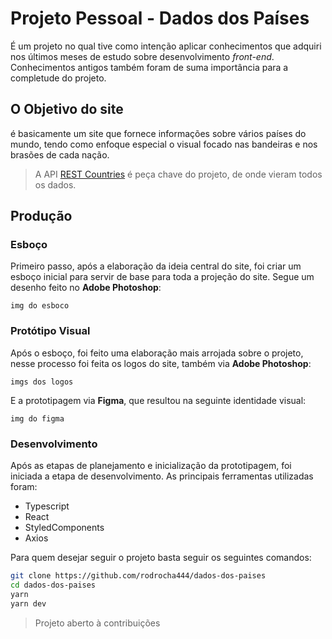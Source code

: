 # Projeto Pessoal - Dados dos Países

É um projeto no qual tive como intenção aplicar conhecimentos que adquiri nos últimos meses de estudo sobre desenvolvimento *front-end*. 
Conhecimentos antigos também foram de suma importância para a completude do projeto.

## O Objetivo do site

é basicamente um site que fornece informações sobre vários países do mundo, tendo como enfoque especial o visual focado nas bandeiras e nos brasões de cada nação.

> A API [REST Countries](https://restcountries.com/) é peça chave do projeto, de onde vieram todos os dados.

## Produção

### Esboço

Primeiro passo, após a elaboração da ideia central do site, foi criar um esboço inicial para servir de base para toda a projeção do site. Segue um desenho feito no **Adobe Photoshop**:

`img do esboco`

### Protótipo Visual

Após o esboço, foi feito uma elaboração mais arrojada sobre o projeto, nesse processo foi feita os logos do site, também via **Adobe Photoshop**:

`imgs dos logos`

E a prototipagem via **Figma**, que resultou na seguinte identidade visual:

`img do figma`

### Desenvolvimento

Após as etapas de planejamento e inicialização da prototipagem, foi iniciada a etapa de desenvolvimento. As principais ferramentas utilizadas foram:

- Typescript
- React
- StyledComponents
- Axios

Para quem desejar seguir o projeto basta seguir os seguintes comandos:

```bash
git clone https://github.com/rodrocha444/dados-dos-paises
cd dados-dos-paises
yarn
yarn dev
```

> Projeto aberto à contribuições
